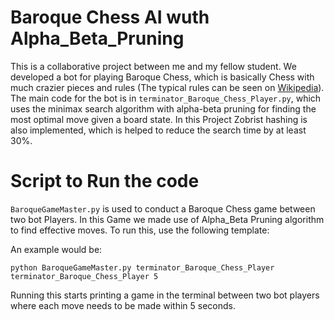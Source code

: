 # Baroque Chess AI wuth Alpha_Beta_Pruning

This is a collaborative project between me and my fellow student. 
 We developed a bot for playing Baroque Chess, which is basically Chess with much crazier pieces and rules (The typical rules can be seen on [Wikipedia](https://en.wikipedia.org/wiki/Baroque_chess)).  The main code for the bot is in `terminator_Baroque_Chess_Player.py`, which uses the minimax search algorithm with alpha-beta pruning for finding the most optimal move given a board state.  In this Project Zobrist hashing is also implemented, which is helped to reduce the search time by at least 30%.  



# Script to Run the code

`BaroqueGameMaster.py` is used to conduct a Baroque Chess game between two bot Players. In this Game we made use of Alpha_Beta Pruning algorithm to find effective moves. To run this, use the  following template:

An example would be:
```
python BaroqueGameMaster.py terminator_Baroque_Chess_Player terminator_Baroque_Chess_Player 5
```

Running this starts printing a game in the terminal between two bot players where each move needs to be made within 5 seconds.



